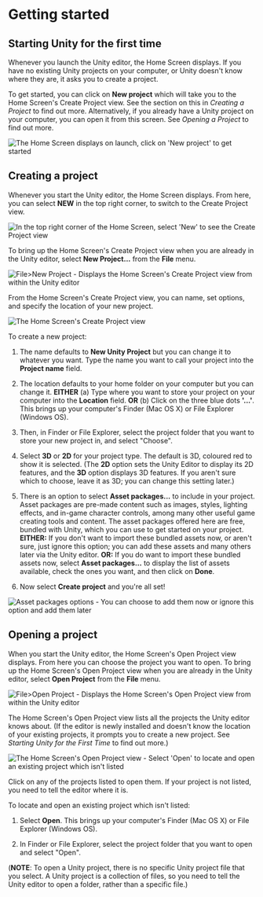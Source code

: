 # Getting started

Starting Unity for the first time
---------------------------------
Whenever you launch the Unity editor, the Home Screen displays. If you have no existing Unity projects on your computer, or Unity doesn't know where they are, it asks you to create a project.

To get started, you can click on __New project__ which will take you to the Home Screen's Create Project view. See the section on this in *Creating a Project*  to find out more. 
Alternatively, if you already have a Unity project on your computer, you can open it from this screen.  See *Opening a Project* to find out more.

![The Home Screen displays on launch, click on 'New project' to get started](../uploads/Main/StartingUnityForTheFirstTime75.png)



Creating a project
------------------

Whenever you start the Unity editor, the Home Screen displays. From here, you can select __NEW__ in the top right corner, to switch to the Create Project view.


![In the top right corner of the Home Screen, select 'New' to see the Create Project view](../uploads/Main/NewImagesmallC2.png)


To bring up the Home Screen's Create Project view when you are already in the Unity editor, select __New Project...__ from the __File__ menu.

![File>New Project - Displays the Home Screen's Create Project view from within the Unity editor](../uploads/Main/FileNewProjectDoropdown.png)


From the Home Screen's Create Project view, you can name, set options, and specify the location of your new project.


![The Home Screen's Create Project view](../uploads/Main/CreatingAProject75pic3.png)


To create a new project: 

1. The name defaults to __New Unity Project__  but you can change it to whatever you want. Type the name you want to call your project into the __Project name__ field. 

2. The location defaults to your home folder on your computer but you can change it. **EITHER** (a) Type where you want to store your project on your computer into the __Location__ field. **OR** (b) Click on the three blue dots **'...'**. This brings up your computer's Finder (Mac OS X) or File Explorer (Windows OS).

5. Then, in Finder or File Explorer, select the project folder that you want to store your new project in, and select "Choose". 

6. Select __3D__ or __2D__ for your project type. The default is 3D, coloured red to show it is selected. (The __2D__ option sets the Unity Editor to display its 2D features, and the __3D__ option displays 3D features. If you aren't sure which to choose, leave it as 3D; you can change this setting later.)

7. There is an option to select __Asset packages...__ to include in your project. 
Asset packages are pre-made content such as images, styles, lighting effects, and in-game character controls, among many other useful game creating tools and content. 
The asset packages offered here are free, bundled with Unity, which you can use to get started on your project. **EITHER:** If you don't want to import these bundled assets now, or aren't sure, just ignore this option; you can add these assets and many others later via the Unity editor.
**OR:** If you do want to import these bundled assets now, select __Asset packages...__ to display the list of assets available, check the ones you want, and then click on __Done__.

5. Now select __Create project__ and you're all set!

![Asset packages options - You can choose to add them now or ignore this option and add them later](../uploads/Main/AssetPackages2.png)


Opening a project
-----------------

When you start the Unity editor, the Home Screen's Open Project view displays. From here you can choose the project you want to open. 
To bring up the Home Screen's Open Project view when you are already in the Unity editor, select __Open Project__ from the __File__ menu.


![File>Open Project - Displays the Home Screen's Open Project view from within the Unity editor](../uploads/Main/FileOpenProjectDropdown.png)

The Home Screen's Open Project view lists all the projects the Unity editor knows about. 
(If the editor is newly installed and doesn't know the location of your existing projects, it prompts you to create a new project. See *Starting Unity for the First Time* to find out more.)

![The Home Screen's Open Project view - Select 'Open' to locate and open an existing project which isn't listed ](../uploads/Main/OpeningAProject75pic2.png)


Click on any of the projects listed to open them. If your project is not listed, you need to tell the editor where it is.

To locate and open an existing project which isn't listed: 

1. Select __Open__. This brings up your computer's Finder (Mac OS X) or File Explorer (Windows OS).

2. In Finder or File Explorer, select the project folder that you want to open and select "Open". 

(**NOTE**: To open a Unity project, there is no specific Unity project file that you select. A Unity project is a collection of files, so you need to tell the Unity editor to open a folder, rather than a specific file.)


